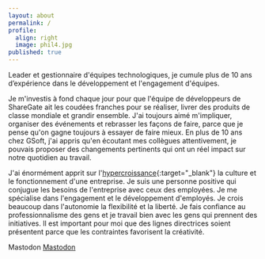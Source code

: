 ```yaml
---
layout: about
permalink: /
profile:
  align: right
  image: phil4.jpg
published: true
---
```


Leader et gestionnaire d'équipes technologiques, je cumule plus de 10 ans d’expérience dans le développement et l'engagement d'équipes. 

Je m'investis à fond chaque jour pour que l'équipe de développeurs de ShareGate ait les coudées franches pour se réaliser, livrer des produits de classe mondiale et grandir ensemble. J'ai toujours aimé m'impliquer, organiser des événements et rebrasser les façons de faire, parce que je pense qu'on gagne toujours à essayer de faire mieux. En plus de  10 ans chez GSoft, j'ai appris qu'en écoutant mes collègues attentivement, je pouvais proposer des changements pertinents qui ont un réel impact sur notre quotidien au travail.

J'ai énormément apprit sur l'[hypercroissance](http://cultureincpodcast.com/index.php/2019/12/10/11-culture-et-hypercroissance-philippe-lavoie/){:target="_blank"} la culture et le fonctionnement d'une entreprise. Je suis une personne positive qui conjugue les besoins de l'entreprise avec ceux des employées. Je me spécialise dans l'engagement et le développement d'employés. Je crois beaucoup dans l'autonomie la flexibilité et la liberté. Je fais confiance au professionnalisme des gens et je travail bien avec les gens qui prennent des initiatives. Il est important pour moi que des lignes directrices soient présentent parce que les contraintes favorisent la créativité.

Mastodon <a rel="me" href="https://mastodon.social/@drdeteck">Mastodon</a>
